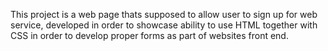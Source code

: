 This project is a web page thats supposed to allow user to sign up for web service,
developed in order to showcase ability to use HTML together with CSS in order to
develop proper forms as part of websites front end.